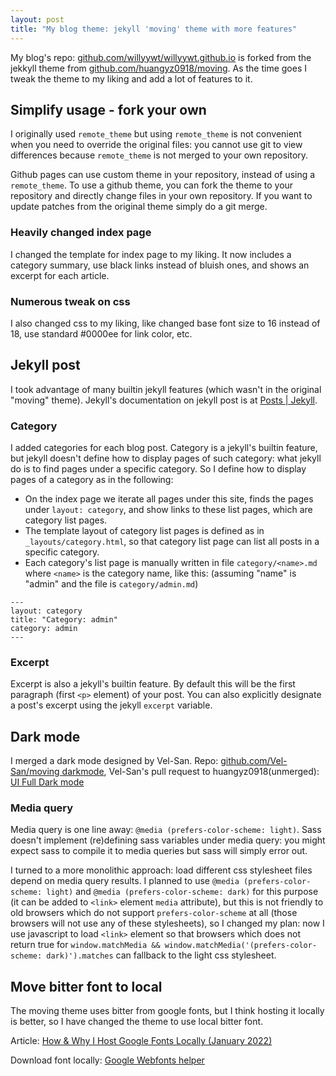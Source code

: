 ```yaml
---
layout: post
title: "My blog theme: jekyll 'moving' theme with more features"
---
```

My blog's repo: [github.com/willyywt/willyywt.github.io](https://github.com/willyywt/willyywt.github.io/) is forked from the jekkyll theme from [github.com/huangyz0918/moving](https://github.com/huangyz0918/moving/). As the time goes I tweak the theme to my liking and add a lot of features to it.

## Simplify usage - fork your own
I originally used `remote_theme` but using `remote_theme` is not convenient when you need to override the original files: you cannot use git to view differences because `remote_theme` is not merged to your own repository.

Github pages can use custom theme in your repository, instead of using a `remote_theme`.  To use a github theme, you can fork the theme to your repository and directly change files in your own repository. If you want to update patches from the original theme simply do a git merge.

### Heavily changed index page
I changed the template for index page to my liking. It now includes a category summary, use black links instead of bluish ones, and shows an excerpt for each article.

### Numerous tweak on css
I also changed css to my liking, like changed base font size to 16 instead of 18, use standard #0000ee for link color, etc.

## Jekyll post
I took advantage of many builtin jekyll features (which wasn't in the original "moving" theme). Jekyll's documentation on jekyll post is at [Posts | Jekyll](https://jekyllrb.com/docs/posts/).

### Category
I added categories for each blog post. Category is a jekyll's builtin feature, but jekyll doesn't define how to display pages of such category: what jekyll do is to find pages under a specific category. So I define how to display pages of a category as in the following:

* On the index page we iterate all pages under this site, finds the pages under `layout: category`, and show links to these list pages, which are category list pages.
* The template layout of category list pages is defined as in `_layouts/category.html`, so that category list page can list all posts in a specific category. 
* Each category's list page is manually written in file `category/<name>.md` where `<name>` is the category name, like this: (assuming "name" is "admin" and the file is `category/admin.md`)
```
---
layout: category
title: "Category: admin"
category: admin
---
```

### Excerpt
Excerpt is also a jekyll's builtin feature. By default this will be the first paragraph (first `<p>` element) of your post. You can also explicitly designate a post's excerpt using the jekyll `excerpt` variable.

## Dark mode
I merged a dark mode designed by Vel-San. Repo: [github.com/Vel-San/moving darkmode](https://github.com/Vel-San/moving/tree/dark-mode), Vel-San's pull request to huangyz0918(unmerged): [UI Full Dark mode](https://github.com/huangyz0918/moving/pull/36)

### Media query
Media query is one line away: `@media (prefers-color-scheme: light)`. Sass doesn't implement (re)defining sass variables under media query: you might expect sass to compile it to media queries but sass will simply error out.

I turned to a more monolithic approach: load different css stylesheet files depend on media query results. I planned to use `@media (prefers-color-scheme: light)` and `@media (prefers-color-scheme: dark)` for this purpose (it can be added to `<link>` element `media` attribute), but this is not friendly to old browsers which do not support `prefers-color-scheme` at all (those browsers will not use any of these stylesheets), so I changed my plan: now I use javascript to load `<link>` element so that browsers which does not return true for `window.matchMedia && window.matchMedia('(prefers-color-scheme: dark)').matches` can fallback to the light css stylesheet.

## Move bitter font to local
The moving theme uses bitter from google fonts, but I think hosting it locally is better, so I have changed the theme to use local bitter font.

Article: [How & Why I Host Google Fonts Locally (January 2022)](https://www.wpmediamastery.com/host-google-fonts-locally/)

Download font locally: [Google Webfonts helper](https://google-webfonts-helper.herokuapp.com/fonts)
